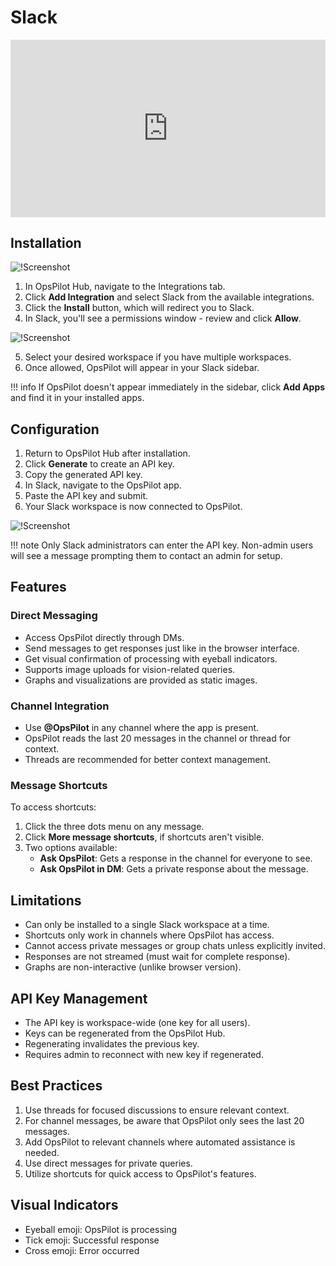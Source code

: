 #  Slack 

<div style="padding:56.25% 0 0 0;position:relative;"><iframe src="https://player.vimeo.com/video/1029245689?title=0&amp;byline=0&amp;portrait=0&amp;badge=0&amp;autopause=0&amp;player_id=0&amp;app_id=58479" frameborder="0" allow="autoplay; fullscreen; picture-in-picture; clipboard-write" style="position:absolute;top:0;left:0;width:100%;height:100%;" title="OpsPilot Slack Integration"></iframe></div><script src="https://player.vimeo.com/api/player.js"></script>

## Installation 

![!Screenshot](/frdocs/Data-insights/Features/OpsPilot/images/add-slack.png)


1. In OpsPilot Hub, navigate to the Integrations tab.
2. Click **Add Integration** and select Slack from the available integrations.
3. Click the **Install** button, which will redirect you to Slack.
4. In Slack, you'll see a permissions window - review and click **Allow**.

![!Screenshot](/frdocs/Data-insights/Features/OpsPilot/images/slack-allow.png)


5. Select your desired workspace if you have multiple workspaces.
6. Once allowed, OpsPilot will appear in your Slack sidebar.

!!! info
    If OpsPilot doesn't appear immediately in the sidebar, click **Add Apps** and find it in your installed apps.

## Configuration

1. Return to OpsPilot Hub after installation.
2. Click **Generate** to create an API key.
3. Copy the generated API key.
4. In Slack, navigate to the OpsPilot app.
5. Paste the API key and submit.
6. Your Slack workspace is now connected to OpsPilot.

![!Screenshot](/frdocs/Data-insights/Features/OpsPilot/images/slack.png)




!!! note
    Only Slack administrators can enter the API key. Non-admin users will see a message prompting them to contact an admin for setup.

## Features

### Direct Messaging

- Access OpsPilot directly through DMs.
- Send messages to get responses just like in the browser interface.
- Get visual confirmation of processing with eyeball indicators.
- Supports image uploads for vision-related queries.
- Graphs and visualizations are provided as static images.

### Channel Integration

- Use **@OpsPilot** in any channel where the app is present.
- OpsPilot reads the last 20 messages in the channel or thread for context.
- Threads are recommended for better context management.

### Message Shortcuts

To access shortcuts:

1. Click the three dots menu on any message.
2. Click **More message shortcuts**, if shortcuts aren't visible.
3. Two options available:
    - **Ask OpsPilot**: Gets a response in the channel for everyone to see.
    - **Ask OpsPilot in DM**: Gets a private response about the message.

## Limitations

- Can only be installed to a single Slack workspace at a time.
- Shortcuts only work in channels where OpsPilot has access.
- Cannot access private messages or group chats unless explicitly invited.
- Responses are not streamed (must wait for complete response).
- Graphs are non-interactive (unlike browser version).

## API Key Management

- The API key is workspace-wide (one key for all users).
- Keys can be regenerated from the OpsPilot Hub.
- Regenerating invalidates the previous key.
- Requires admin to reconnect with new key if regenerated.



## Best Practices

1. Use threads for focused discussions to ensure relevant context.
2. For channel messages, be aware that OpsPilot only sees the last 20 messages.
3. Add OpsPilot to relevant channels where automated assistance is needed.
4. Use direct messages for private queries.
5. Utilize shortcuts for quick access to OpsPilot's features.

## Visual Indicators

- Eyeball emoji: OpsPilot is processing
- Tick emoji: Successful response
- Cross emoji: Error occurred
